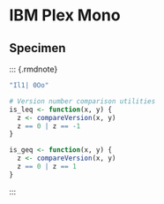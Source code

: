 # IBM Plex Mono

## Specimen

::: {.rmdnote}
```r
"Il1| 0Oo"

# Version number comparison utilities
is_leq <- function(x, y) {
  z <- compareVersion(x, y)
  z == 0 | z == -1
}

is_geq <- function(x, y) {
  z <- compareVersion(x, y)
  z == 0 | z == 1
}
```
:::

<link rel="preconnect" href="https://fonts.googleapis.com">
<link rel="preconnect" href="https://fonts.gstatic.com" crossorigin>
<link href="https://fonts.googleapis.com/css2?family=IBM+Plex+Mono&display=swap" rel="stylesheet">

<style type="text/css">
.rmdnote code { font-family: "IBM Plex Mono", monospace; }
</style>
